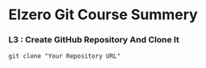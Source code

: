 # Elzero Git Course Summery

### L3 : Create GitHub Repository And Clone It
    git clone "Your Repository URL"